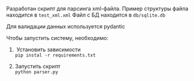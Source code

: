 Разработан скрипт для парсинга xml-файла. Пример структуры файла находится в ```test_xml.xml```
Файл с БД находится в ```db/sqlite.db```

Для валидации данных используется pydantic

Чтобы запустить систему, необходимо:
1.  Установить зависимости  
```pip instal -r requirements.txt```

2. Запустить скрипт  
```python parser.py```
